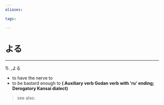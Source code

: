 ```yaml
---
aliases:
    
tags:
    
---
```


# よる
---
1).
,よる

- to have the nerve to
- to be bastard enough to
**( Auxiliary verb Godan verb with 'ru' ending; Derogatory Kansai dialect)**
> see also: 
            